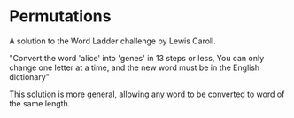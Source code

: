 # Permutations 
A solution to the Word Ladder challenge by Lewis Caroll.

"Convert the word 'alice' into 'genes' in 13 steps or less,
You can only change one letter at a time,
and the new word must be in the English dictionary"

This solution is more general, allowing any word to be converted to word of the same length.
